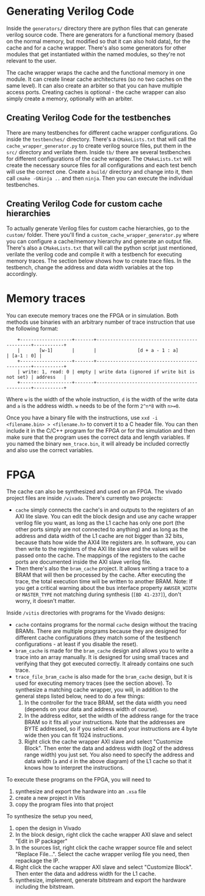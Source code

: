# Generating Verilog Code

Inside the `generators/` directory there are python files that can generate verilog source code. There are generators for a functional memory (based on the normal memory, but modified so that it can also hold data), for the cache and for a cache wrapper. There's also some generators for other modules that get instantiated within the named modules, so they're not relevant to the user.

The cache wrapper wraps the cache and the functional memory in one module. It can create linear cache architectures (so no two caches on the same level). It can also create an arbiter so that you can have multiple access ports. Creating caches is optional - the cache wrapper can also simply create a memory, optionally with an arbiter.

## Creating Verilog Code for the testbenches

There are many testbenches for different cache wrapper configurations. Go inside the `testbenches/` directory. There's a `CMakeLists.txt` that will call the `cache_wrapper_generator.py` to create verilog source files, put them in the `src/` directory and verilate them. Inside `tb/` there are several testbenches for different configurations of the cache wrapper. The `CMakeLists.txt` will create the necessary source files for all configurations and each test bench will use the correct one. Create a `build/` directory and change into it, then call `cmake -GNinja ..` and then `ninja`. Then you can execute the individual testbenches.

## Creating Verilog Code for custom cache hierarchies

To actually generate Verilog files for custom cache hierarchies, go to the `custom/` folder. There you'll find a `custom_cache_wrapper_generator.py` where you can configure a cache/memory hierarchy and generate an output file. There's also a `CMakeLists.txt` that will call the python script just mentioned, verilate the verilog code and compile it with a testbench for executing memory traces. The section below shows how to create trace files. In the testbench, change the address and data width variables at the top accordingly.

# Memory traces

You can execute memory traces one the FPGA or in simulation. Both methods use binaries with an arbitrary number of trace instruction that use the following format:

        +-------------------+-------+----------------------------------------------+-----------+
        |       [w-1]       |       |               [d + a - 1 : a]                | [a-1 : 0] |
        +-------------------+-------+----------------------------------------------+-----------+
        | write: 1, read: 0 | empty | write data (ignored if write bit is not set) | address   |
        +-------------------+-------+----------------------------------------------+-----------+
        
Where `w` is the width of the whole instruction, `d` is the width of the write data and `a` is the address width. `w` needs to be of the form `2^n*8` with `n>=0`.

Once you have a binary file with the instructions, use `xxd -i <filename.bin> > <filename.h>` to convert it to a C header file. You can then include it in the C/C++ program for the FPGA or for the simulation and then make sure that the program uses the correct data and length variables. If you named the binary `mem_trace.bin`, it will already be included correctly and also use the correct variables.

# FPGA

The cache can also be synthesized and used on an FPGA. The vivado project files are inside `/vivado`. There's currently two projects:

- `cache` simply connects the cache's in and outputs to the registers of an AXI lite slave. You can edit the block design and use any cache wrapper verilog file you want, as long as the L1 cache has only one port (the other ports simply are not connected to anything) and as long as the address and data width of the L1 cache are not bigger than 32 bits, because thats how wide the AXI4 lite registers are. In software, you can then write to the registers of the AXI lite slave and the values will be passed onto the cache. The mappings of the registers to the cache ports are documented inside the AXI slave verilog file.
- Then there's also the `bram_cache` project. It allows writing a trace to a BRAM that will then be processed by the cache. After executing the trace, the total execution time will be written to another BRAM. Note: If you get a critical warning about the bus interface property `AWUSER_WIDTH` or `MASTER_TYPE` not matching during synthesis (`[BD 41-237]`), don't worry, it doesn't matter.

Inside `/vitis` directories with programs for the Vivado designs:
- `cache` contains programs for the normal `cache` design without the tracing BRAMs. There are multiple programs because they are designed for different cache configurations (they match some of the testbench configurations - at least if you disable the reset).
- `bram_cache` is made for the `bram_cache` design and allows you to write a trace into an array manually. It is designed for using small traces and verifying that they got executed correctly. It already contains one such trace.
- `trace_file_bram_cache` is also made for the `bram_cache` design, but it is used for executing memory traces (see the section above). To synthesize a matching cache wrapper, you will, in addition to the general steps listed below, need to do a few things:
    1. In the controller for the trace BRAM, set the data width you need (depends on your data and address width of course).
    2. In the address editor, set the width of the address range for the trace BRAM so it fits all your instructions. Note that the addresses are BYTE addressed, so if you select 4k and your instructions are 4 byte wide then you can fit 1024 instructions.
    3. Right click the cache wrapper AXI slave and select "Customize Block". Then enter the data and address width (log2 of the address range width) you just set. You also need to specify the address and data width (`a` and `d` in the above diagram) of the L1 cache so that it knows how to interpret the instructions.

To execute these programs on the FPGA, you will need to 
1. synthesize and export the hardware into an `.xsa` file
2. create a new project in Vitis
3. copy the program files into that project

To synthesize the setup you need,
1. open the design in Vivado
2. In the block design, right click the cache wrapper AXI slave and select "Edit in IP packager"
3. In the sources list, right click the cache wrapper source file and select "Replace File...". Select the cache wrapper verilog file you need, then repackage the IP.
4. Right click the cache wrapper AXI slave and select "Customize Block". Then enter the data and address width for the L1 cache.
5. synthesize, implement, generate bitstream and export the hardware including the bitstream.
